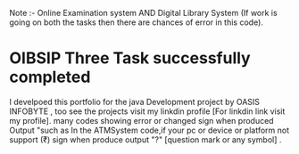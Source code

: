 Note :- Online Examination system AND Digital Library System (If work is going on both the tasks then there are chances of error in this code).

# OIBSIP Three Task successfully completed
I develpoed this portfolio for the java Development project by OASIS INFOBYTE , too see the projects visit my linkdin profile [For linkdin link visit my profile].
many codes showing error or changed sign  when produced Output "such as In the ATMSystem code,if your pc or device or platform not support (₹) sign when produce output "?" [question mark or any symbol] .
